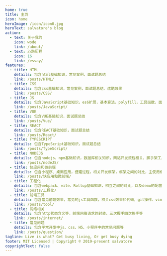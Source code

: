 ```yaml
---
home: true
title: 主页
icon: home
heroImage: /icon/icon0.jpg
heroText: salvatore's blog
action:
  - text: 关于我的
    icon: wode
    link: /about/
  - text: 心路历程
    icon: 16
    link: /essay/
features:
  - title: HTML
    details: 包含html基础知识，常见案例，面试题总结
    link: /posts/HTML/
  - title: CSS
    details: 包含css基础知识，常见案例，面试题总结、炫酷效果
    link: /posts/CSS/
  - title: JS
    details: 包含JavaScript基础知识，es6扩展，基本算法，polyfill，工具函数，面试题总结
    link: /posts/JavaScript/
  - title: VUE
    details: 包含VUE基础知识，面试题总结
    link: /posts/Vue/
  - title: REACT
    details: 包含REACT基础知识，面试题总结
    link: /posts/React/
  - title: TYPESCRIPT
    details: 包含TypeScript基础知识，面试题总结
    link: /posts/TypeScript/
  - title: NODEJS
    details: 包含nodejs、npm基础知识，数据库相关知识，网站开发流程相关，脚手架工具的开发，面试题总结
    link: /posts/nodeJS/
  - title: 快应用和微前端
    details: 包含小程序、桌面应用，搭建过程，相关开发框架，框架之间的对比，主使用框架的demo
    link: /posts/快应用和微前端/
  - title: 工程化
    details: 包含webpack、vite、Rollup基础知识，相互之间的对比，以及demo的配置
    link: /posts/工程化/
  - title: 前端工具
    details: 包含常见前端效果，常见的js工具函数，相关css效果和代码，git操作、vim操作、代码规范等
    link: /posts/tool/
  - title: 网络相关
    details: 包含http状态含义等，前端网络请求的封装，三次握手四次挥手等
    link: /posts/internet/
  - title: 常见问题
    details: 包含平常开发中js、css、H5、小程序中的常见问题等
    link: /posts/question/
tagline: Live is what? Get busy living, Or get busy dying
footer: MIT Licensed | Copyright © 2019-present salvatore
copyrightText: false
---
```


<style>
  .hero>img {
    width: 200px;
    height: 200px;
    object-fit:cover;
    border-radius: 50%;
    transition: transform .5s;
    cursor: pointer;
  }
</style>
